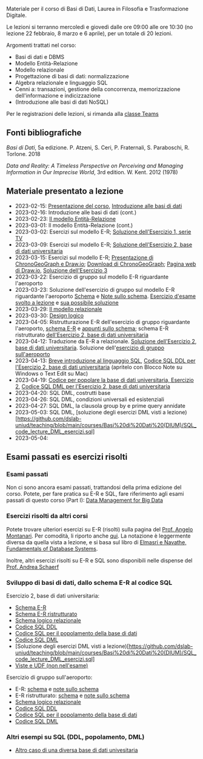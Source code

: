 Materiale per il corso di Basi di Dati, Laurea in Filosofia e Trasformazione Digitale.

Le lezioni si terranno mercoledì e giovedì dalle ore 09:00 alle ore 10:30 (no lezione 22 febbraio, 8 marzo e 6 aprile), per un totale di 20 lezioni.

Argomenti trattati nel corso:
 - Basi di dati e DBMS
 - Modello Entità-Relazione
 - Modello relazionale
 - Progettazione di basi di dati: normalizzazione
 - Algebra relazionale e linguaggio SQL
 - Cenni a: transazioni, gestione della concorrenza, memorizzazione dell'informazione e indicizzazione
 - (Introduzione alle basi di dati NoSQL)
 
 Per le registrazioni delle lezioni, si rimanda alla [classe Teams]( https://teams.microsoft.com/l/channel/19%3aDR6bX1SbV4vSHmwsRGoa5bfkltc87hKzwS_Lg7upfpk1%40thread.tacv2/Generale?groupId=15ef81e6-971e-4207-bb51-a61c12785a63&tenantId=6e6ade15-296c-4224-ac58-1c8ec2fd53a8)
 
## Fonti bibliografiche

_Basi di Dati_, 5a edizione. P. Atzeni, S.
Ceri, P. Fraternali, S. Paraboschi, R. Torlone. 2018

_Data and Reality: A Timeless Perspective
on Perceiving and Managing Information in Our Imprecise
World_, 3rd edition. W. Kent. 2012 (1978)


## Materiale presentato a lezione

- 2023-02-15: [Presentazione del corso](https://github.com/dslab-uniud/teaching/blob/main/courses/Basi%20di%20Dati%20(DIUM)/Basi_di_Dati___0___Informazioni_sul_corso.pdf), [Introduzione alle basi di dati](https://github.com/dslab-uniud/teaching/blob/main/courses/Basi%20di%20Dati%20(DIUM)/Basi_di_Dati___1___Introduction.pdf)
- 2023-02-16: Introduzione alle basi di dati (cont.)
- 2023-02-23: [Il modello Entità-Relazione](https://github.com/dslab-uniud/teaching/blob/main/courses/Basi%20di%20Dati%20(DIUM)/Basi_di_Dati___2___ER_Model.pdf)
- 2023-03-01: Il modello Entità-Relazione (cont.)
- 2023-03-02: Esercizi sul modello E-R; [Soluzione dell'Esercizio 1, serie TV](https://github.com/dslab-uniud/teaching/blob/main/courses/Basi%20di%20Dati%20(DIUM)/esercizio_1.png)
- 2023-03-09: Esercizi sul modello E-R; [Soluzione dell'Esercizio 2, base di dati universitaria](https://github.com/dslab-uniud/teaching/blob/main/courses/Basi%20di%20Dati%20(DIUM)/esercizio_2.jpg)
- 2023-03-15: Esercizi sul modello E-R; [Presentazione di ChronoGeoGraph e Draw.io](https://github.com/dslab-uniud/teaching/blob/main/courses/Basi%20di%20Dati%20(DIUM)/Basi_di_Dati___3___ChronoGeoGraph_e_Draw_io.pdf); [Download di ChronoGeoGraph](https://github.com/dslab-uniud/teaching/blob/main/courses/Data%20Management%20for%20Big%20Data/2021-2022/ChronoGeoGraph_Wrapped.jar); [Pagina web di Draw.io](https://app.diagrams.net/), [Soluzione dell'Esercizio 3](https://github.com/dslab-uniud/teaching/blob/main/courses/Basi%20di%20Dati%20(DIUM)/esercizio_3.png)
- 2023-03-22: Esercizio di gruppo sul modello E-R riguardante l'aeroporto
- 2023-03-23: Soluzione dell'esercizio di gruppo sul modello E-R riguardante l'aeroporto [Schema](https://github.com/dslab-uniud/teaching/blob/main/courses/Basi%20di%20Dati%20(DIUM)/0_ER.png) e [Note sullo schema](https://github.com/dslab-uniud/teaching/blob/main/courses/Basi%20di%20Dati%20(DIUM)/0_ER_appunti.txt). [Esercizio d'esame svolto a lezione](https://github.com/dslab-uniud/teaching/blob/main/courses/Data%20Management%20for%20Big%20Data/2020-2021/test_II.pdf) e [sua possibile soluzione](https://github.com/dslab-uniud/teaching/blob/main/courses/Basi%20di%20Dati%20(DIUM)/soluzione_esercizio_esame.pdf)
- 2023-03-29: [Il modello relazionale](https://github.com/dslab-uniud/teaching/blob/main/courses/Basi%20di%20Dati%20(DIUM)/Basi_di_Dati___4___Relational_model_bis.pdf)
- 2023-03-30: [Design logico](https://github.com/dslab-uniud/teaching/blob/main/courses/Basi%20di%20Dati%20(DIUM)/Basi_di_Dati___5___Logical_design.pdf)
- 2023-04-05: Ristrutturazione E-R dell'esercizio di gruppo riguardante l'aeroporto, [schema E-R](https://github.com/dslab-uniud/teaching/blob/main/courses/Basi%20di%20Dati%20(DIUM)/1_ER_ristrutturato.png) e [appunti sullo schema](https://github.com/dslab-uniud/teaching/blob/main/courses/Basi%20di%20Dati%20(DIUM)/1_ER_ristrutturato_appunti.txt); schema E-R ristrutturato [dell'Esercizio 2, base di dati universitaria](https://github.com/dslab-uniud/teaching/blob/main/courses/Basi%20di%20Dati%20(DIUM)/esercizio_2_ristrutturato.pdf)
- 2023-04-12: Traduzione da E-R a relazionale. [Soluzione dell'Esercizio 2, base di dati universitaria](https://github.com/dslab-uniud/teaching/blob/main/courses/Basi%20di%20Dati%20(DIUM)/esercizio_2_universita_relazionale.png). Soluzione dell'[esercizio di gruppo sull'aeroporto](https://github.com/dslab-uniud/teaching/blob/main/courses/Basi%20di%20Dati%20(DIUM)/2_schema_logico.txt)
- 2023-04-13: [Breve introduzione al linguaggio SQL](https://github.com/dslab-uniud/teaching/blob/main/courses/Basi%20di%20Dati%20(DIUM)/Basi_di_Dati___8___SQL.pdf), [Codice SQL DDL per l'Esercizio 2, base di dati universitaria](https://github.com/dslab-uniud/teaching/blob/main/courses/Basi%20di%20Dati%20(DIUM)/SQL_code_lecture_DDL.sql) (apritelo con Blocco Note su Windows o Text Edit su Mac)
- 2023-04-19: [Codice per popolare la base di dati universitaria, Esercizio 2](https://github.com/dslab-uniud/teaching/blob/main/courses/Basi%20di%20Dati%20(DIUM)/SQL_code_lecture_population.sql), [Codice SQL DML per l'Esercizio 2, base di dati universitaria](https://github.com/dslab-uniud/teaching/blob/main/courses/Basi%20di%20Dati%20(DIUM)/SQL_code_lecture_DML.sql)
- 2023-04-20: SQL DML, costrutti base
- 2023-04-26: SQL DML, condizioni universali ed esistenziali
- 2023-04-27: SQL DML, la clausola group by e prime query annidate
- 2023-05-03: SQL DML, [soluzione degli esercizi DML visti a lezione)[https://github.com/dslab-uniud/teaching/blob/main/courses/Basi%20di%20Dati%20(DIUM)/SQL_code_lecture_DML_esercizi.sql]
- 2023-05-04: 


## Esami passati es esercizi risolti

### Esami passati

Non ci sono ancora esami passati, trattandosi della prima edizione del corso.
Potete, per fare pratica su E-R e SQL, fare riferimento agli esami passati di questo corso (Part I): [Data Management for Big Data](https://github.com/dslab-uniud/teaching/tree/main/courses/Data%20Management%20for%20Big%20Data)

### Esercizi risolti da altri corsi

Potete trovare ulteriori esercizi su E-R (risolti) sulla pagina del [Prof. Angelo Montanari](https://users.dimi.uniud.it/~angelo.montanari/courses.php). 
Per comodità, li riporto anche [qui](https://github.com/dslab-uniud/teaching/blob/main/courses/Basi%20di%20Dati%20(DIUM)/Esercizi_ER.pdf). La notazione è leggermente diversa da quella vista a lezione, e si basa sul libro di [Elmasri e Navathe, Fundamentals of Database Systems](https://docs.ccsu.edu/curriculumsheets/ChadTest.pdf).

Inoltre, altri esercizi risolti su E-R e SQL sono disponibili nelle dispense del [Prof. Andrea Schaerf](https://uniudamce-my.sharepoint.com/:b:/g/personal/andrea_schaerf_uniud_it/EYzIcXCGL6JOs6_19cYqQgYB9hS9PLie3aU7ROxaNXPndw?e=aqYmXU)

### Sviluppo di basi di dati, dallo schema E-R al codice SQL

Esercizio 2, base di dati universitaria:
- [Schema E-R](https://github.com/dslab-uniud/teaching/blob/main/courses/Basi%20di%20Dati%20(DIUM)/esercizio_2.jpg)
- [Schema E-R ristrutturato](https://github.com/dslab-uniud/teaching/blob/main/courses/Basi%20di%20Dati%20(DIUM)/esercizio_2_ristrutturato.pdf)
- [Schema logico relazionale](https://github.com/dslab-uniud/teaching/blob/main/courses/Basi%20di%20Dati%20(DIUM)/esercizio_2_universita_relazionale.png)
- [Codice SQL DDL](https://github.com/dslab-uniud/teaching/blob/main/courses/Basi%20di%20Dati%20(DIUM)/SQL_code_lecture_DDL.sql)
- [Codice SQL per il popolamento della base di dati](https://github.com/dslab-uniud/teaching/blob/main/courses/Basi%20di%20Dati%20(DIUM)/SQL_code_lecture_population.sql)
- [Codice SQL DML](https://github.com/dslab-uniud/teaching/blob/main/courses/Basi%20di%20Dati%20(DIUM)/SQL_code_lecture_DML.sql)
- [Soluzione degli esercizi DML visti a lezione)[https://github.com/dslab-uniud/teaching/blob/main/courses/Basi%20di%20Dati%20(DIUM)/SQL_code_lecture_DML_esercizi.sql]
- [Viste e UDF (non nell'esame)](https://github.com/dslab-uniud/teaching/blob/main/courses/Basi%20di%20Dati%20(DIUM)/SQL_code_lecture_advanced.sql)

Esercizio di gruppo sull'aeroporto:
- E-R: [schema](https://github.com/dslab-uniud/teaching/blob/main/courses/Basi%20di%20Dati%20(DIUM)/0_ER.png) e [note sullo schema](https://github.com/dslab-uniud/teaching/blob/main/courses/Basi%20di%20Dati%20(DIUM)/0_ER_appunti.txt)
- E-R ristrutturato: [schema](https://github.com/dslab-uniud/teaching/blob/main/courses/Basi%20di%20Dati%20(DIUM)/1_ER_ristrutturato.png) e [note sullo schema](https://github.com/dslab-uniud/teaching/blob/main/courses/Basi%20di%20Dati%20(DIUM)/1_ER_ristrutturato_appunti.txt)
- [Schema logico relazionale](https://github.com/dslab-uniud/teaching/blob/main/courses/Basi%20di%20Dati%20(DIUM)/2_schema_logico.txt)
- [Codice SQL DDL](https://github.com/dslab-uniud/teaching/blob/main/courses/Basi%20di%20Dati%20(DIUM)/3_schema_fisico.sql)
- [Codice SQL per il popolamento della base di dati](https://github.com/dslab-uniud/teaching/blob/main/courses/Basi%20di%20Dati%20(DIUM)/4_popolamento.sql)
- [Codice SQL DML](https://github.com/dslab-uniud/teaching/blob/main/courses/Basi%20di%20Dati%20(DIUM)/5_query.sql)


### Altri esempi su SQL (DDL, popolamento, DML)

- [Altro caso di una diversa base di dati univesitaria](https://github.com/dslab-uniud/teaching/blob/main/courses/Basi%20di%20Dati%20(DIUM)/another_exemplary_code.sql)
